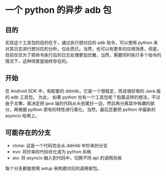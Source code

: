 # 一个 python 的异步 adb 包

## 目的

实现这个工具包的目的在于，通过执行想对应的 adb 指令，可以使用 python 来对其日志进行想对应的分析，仅此而已。当然，也可以有更多的应用场景，但是，目前仅仅为了把命令执行后的日志处理更加优雅，当然，需要同时执行多个指令的情况下，这种场景是始终存在的。

## 开始

在 Android SDK 中，有配套的 ddmlib，它是一个很稳定，而且很好用的 Java 版的 adb 工具包， 为此， 如果 python 也有一个工具包呢？抱着这样的想法，不过由于太懒，我决定把 java 端的代码从头到尾抄一边，然后再分离其中有趣的部分，再根据 python 原有的特性进行美化。当然，最后还要把 python 中最新的 asyncio 给用上。

## 可能存在的分支

 - clone: 这是一个代码完全从 ddmlib 中抄来的分支
 - evo: 将抄来的代码优化成为 python 风格
 - aio: 将 asyncio 融入到代码中，切换不同 api 的调用风格

每个分支都能使用 setup 来构建对应的调用架包。